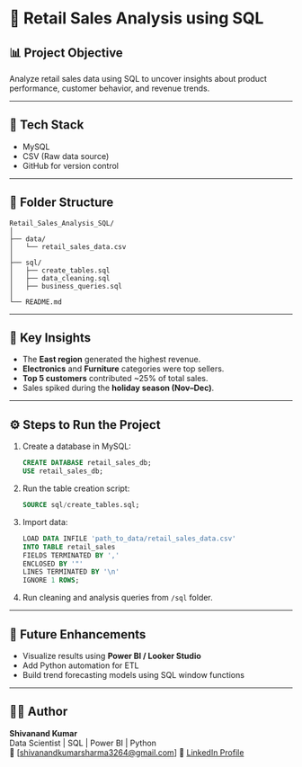 # 🧮 Retail Sales Analysis using SQL

## 📊 Project Objective
Analyze retail sales data using SQL to uncover insights about product performance, customer behavior, and revenue trends.

---

## 🧰 Tech Stack
- MySQL
- CSV (Raw data source)
- GitHub for version control

---

## 📁 Folder Structure
```
Retail_Sales_Analysis_SQL/
│
├── data/
│   └── retail_sales_data.csv
│
├── sql/
│   ├── create_tables.sql
│   ├── data_cleaning.sql
│   ├── business_queries.sql
│
└── README.md
```

---

## 🧩 Key Insights
- The **East region** generated the highest revenue.
- **Electronics** and **Furniture** categories were top sellers.
- **Top 5 customers** contributed ~25% of total sales.
- Sales spiked during the **holiday season (Nov–Dec)**.

---

## ⚙️ Steps to Run the Project
1. Create a database in MySQL:
   ```sql
   CREATE DATABASE retail_sales_db;
   USE retail_sales_db;
   ```

2. Run the table creation script:
   ```sql
   SOURCE sql/create_tables.sql;
   ```

3. Import data:
   ```sql
   LOAD DATA INFILE 'path_to_data/retail_sales_data.csv'
   INTO TABLE retail_sales
   FIELDS TERMINATED BY ','
   ENCLOSED BY '"'
   LINES TERMINATED BY '\n'
   IGNORE 1 ROWS;
   ```

4. Run cleaning and analysis queries from `/sql` folder.

---

## 🚀 Future Enhancements
- Visualize results using **Power BI / Looker Studio**
- Add Python automation for ETL
- Build trend forecasting models using SQL window functions

---

## 👨‍💻 Author
**Shivanand Kumar**  
Data Scientist | SQL | Power BI | Python  
📧 [shivanandkumarsharma3264@gmail.com]
🔗 [LinkedIn Profile](https://www.linkedin.com/in/shivanand-kumar-73bb87192/)
